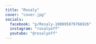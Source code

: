 ```yaml
---
title: "Rosaly"
cover: "cover.jpg"
socials:
  facebook: "p/Rosaly-100095079766926"
  instagram: "rosalyoff"
  youtube: "@rosalyoff"
---
```

